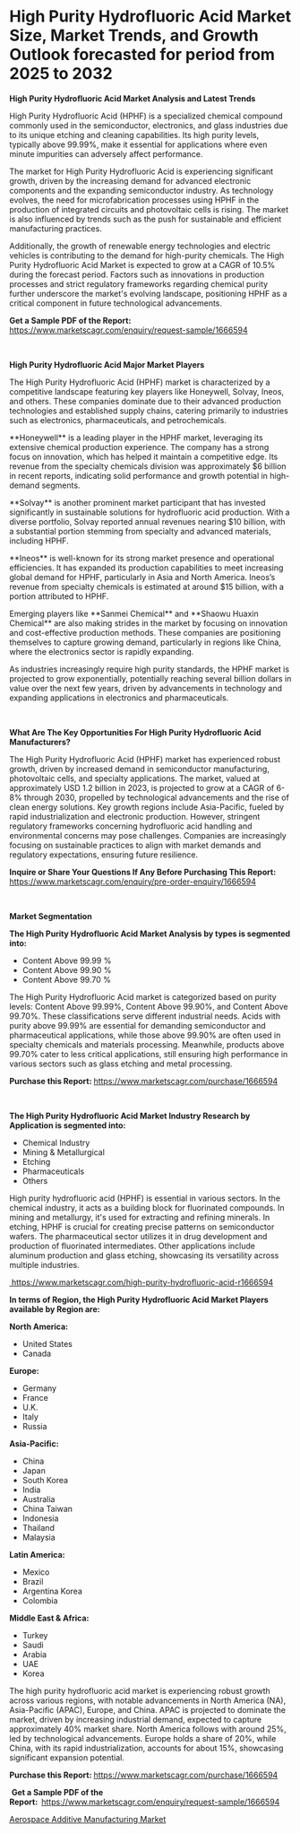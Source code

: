 <p><h1>High Purity Hydrofluoric Acid Market Size, Market Trends, and Growth Outlook forecasted for period from 2025 to 2032</h1></p><p><strong>High Purity Hydrofluoric Acid Market Analysis and Latest Trends</strong></p>
<p><p>High Purity Hydrofluoric Acid (HPHF) is a specialized chemical compound commonly used in the semiconductor, electronics, and glass industries due to its unique etching and cleaning capabilities. Its high purity levels, typically above 99.99%, make it essential for applications where even minute impurities can adversely affect performance.</p><p>The market for High Purity Hydrofluoric Acid is experiencing significant growth, driven by the increasing demand for advanced electronic components and the expanding semiconductor industry. As technology evolves, the need for microfabrication processes using HPHF in the production of integrated circuits and photovoltaic cells is rising. The market is also influenced by trends such as the push for sustainable and efficient manufacturing practices.</p><p>Additionally, the growth of renewable energy technologies and electric vehicles is contributing to the demand for high-purity chemicals. The High Purity Hydrofluoric Acid Market is expected to grow at a CAGR of 10.5% during the forecast period. Factors such as innovations in production processes and strict regulatory frameworks regarding chemical purity further underscore the market's evolving landscape, positioning HPHF as a critical component in future technological advancements.</p></p>
<p><strong>Get a Sample PDF of the Report:&nbsp;</strong> <a href="https://www.marketscagr.com/enquiry/request-sample/1666594?utm_campaign=3131&utm_medium=2&utm_source=Github&utm_content=ia&utm_term=06032025&utm_id=high-purity-hydrofluoric-acid">https://www.marketscagr.com/enquiry/request-sample/1666594</a></p>
<p>&nbsp;</p>
<p><strong>High Purity Hydrofluoric Acid Major Market Players</strong></p>
<p><p>The High Purity Hydrofluoric Acid (HPHF) market is characterized by a competitive landscape featuring key players like Honeywell, Solvay, Ineos, and others. These companies dominate due to their advanced production technologies and established supply chains, catering primarily to industries such as electronics, pharmaceuticals, and petrochemicals.</p><p>**Honeywell** is a leading player in the HPHF market, leveraging its extensive chemical production experience. The company has a strong focus on innovation, which has helped it maintain a competitive edge. Its revenue from the specialty chemicals division was approximately $6 billion in recent reports, indicating solid performance and growth potential in high-demand segments.</p><p>**Solvay** is another prominent market participant that has invested significantly in sustainable solutions for hydrofluoric acid production. With a diverse portfolio, Solvay reported annual revenues nearing $10 billion, with a substantial portion stemming from specialty and advanced materials, including HPHF.</p><p>**Ineos** is well-known for its strong market presence and operational efficiencies. It has expanded its production capabilities to meet increasing global demand for HPHF, particularly in Asia and North America. Ineos’s revenue from specialty chemicals is estimated at around $15 billion, with a portion attributed to HPHF.</p><p>Emerging players like **Sanmei Chemical** and **Shaowu Huaxin Chemical** are also making strides in the market by focusing on innovation and cost-effective production methods. These companies are positioning themselves to capture growing demand, particularly in regions like China, where the electronics sector is rapidly expanding.</p><p>As industries increasingly require high purity standards, the HPHF market is projected to grow exponentially, potentially reaching several billion dollars in value over the next few years, driven by advancements in technology and expanding applications in electronics and pharmaceuticals.</p></p>
<p>&nbsp;</p>
<p><strong>What Are The Key Opportunities For High Purity Hydrofluoric Acid Manufacturers?</strong></p>
<p><p>The High Purity Hydrofluoric Acid (HPHF) market has experienced robust growth, driven by increased demand in semiconductor manufacturing, photovoltaic cells, and specialty applications. The market, valued at approximately USD 1.2 billion in 2023, is projected to grow at a CAGR of 6-8% through 2030, propelled by technological advancements and the rise of clean energy solutions. Key growth regions include Asia-Pacific, fueled by rapid industrialization and electronic production. However, stringent regulatory frameworks concerning hydrofluoric acid handling and environmental concerns may pose challenges. Companies are increasingly focusing on sustainable practices to align with market demands and regulatory expectations, ensuring future resilience.</p></p>
<p><strong>Inquire or Share Your Questions If Any Before Purchasing This Report:</strong> <a href="https://www.marketscagr.com/enquiry/pre-order-enquiry/1666594?utm_campaign=3131&utm_medium=2&utm_source=Github&utm_content=ia&utm_term=06032025&utm_id=high-purity-hydrofluoric-acid">https://www.marketscagr.com/enquiry/pre-order-enquiry/1666594</a></p>
<p>&nbsp;</p>
<p><strong>Market Segmentation</strong></p>
<p><strong>The High Purity Hydrofluoric Acid Market Analysis by types is segmented into:</strong></p>
<p><ul><li>Content Above 99.99 %</li><li>Content Above 99.90 %</li><li>Content Above 99.70 %</li></ul></p>
<p><p>The High Purity Hydrofluoric Acid market is categorized based on purity levels: Content Above 99.99%, Content Above 99.90%, and Content Above 99.70%. These classifications serve different industrial needs. Acids with purity above 99.99% are essential for demanding semiconductor and pharmaceutical applications, while those above 99.90% are often used in specialty chemicals and materials processing. Meanwhile, products above 99.70% cater to less critical applications, still ensuring high performance in various sectors such as glass etching and metal processing.</p></p>
<p><strong>Purchase this Report:&nbsp;</strong><a href="https://www.marketscagr.com/purchase/1666594?utm_campaign=3131&utm_medium=2&utm_source=Github&utm_content=ia&utm_term=06032025&utm_id=high-purity-hydrofluoric-acid">https://www.marketscagr.com/purchase/1666594</a></p>
<p>&nbsp;</p>
<p><strong>The High Purity Hydrofluoric Acid Market Industry Research by Application is segmented into:</strong></p>
<p><ul><li>Chemical Industry</li><li>Mining & Metallurgical</li><li>Etching</li><li>Pharmaceuticals</li><li>Others</li></ul></p>
<p><p>High purity hydrofluoric acid (HPHF) is essential in various sectors. In the chemical industry, it acts as a building block for fluorinated compounds. In mining and metallurgy, it's used for extracting and refining minerals. In etching, HPHF is crucial for creating precise patterns on semiconductor wafers. The pharmaceutical sector utilizes it in drug development and production of fluorinated intermediates. Other applications include aluminum production and glass etching, showcasing its versatility across multiple industries.</p></p>
<p><a href="https://www.marketscagr.com/high-purity-hydrofluoric-acid-r1666594?utm_campaign=3131&utm_medium=2&utm_source=Github&utm_content=ia&utm_term=06032025&utm_id=high-purity-hydrofluoric-acid">&nbsp;https://www.marketscagr.com/high-purity-hydrofluoric-acid-r1666594</a></p>
<p><strong>In terms of Region, the High Purity Hydrofluoric Acid Market Players available by Region are:</strong></p>
<p>
    <p> <strong> North America: </strong>
        <ul>
            <li>United States</li>
            <li>Canada</li>
        </ul>
        </p> 
    <p> <strong> Europe: </strong>
        <ul>
            <li>Germany</li>
            <li>France</li>
            <li>U.K.</li>
            <li>Italy</li>
            <li>Russia</li>
        </ul>
        </p> 
    <p> <strong> Asia-Pacific: </strong>
        <ul>
            <li>China</li>
            <li>Japan</li>
            <li>South Korea</li>
            <li>India</li>
            <li>Australia</li>
            <li>China Taiwan</li>
            <li>Indonesia</li>
            <li>Thailand</li>
            <li>Malaysia</li>
        </ul>
        </p> 
    <p> <strong> Latin America: </strong>
        <ul>
            <li>Mexico</li>
            <li>Brazil</li>
            <li>Argentina Korea</li>
            <li>Colombia</li>
        </ul>
        </p> 
    <p> <strong> Middle East & Africa: </strong>
        <ul>
            <li>Turkey</li>
            <li>Saudi</li>
            <li>Arabia</li>
            <li>UAE</li>
            <li>Korea</li>
        </ul>
    </p>
    </p>
<p><p>The high purity hydrofluoric acid market is experiencing robust growth across various regions, with notable advancements in North America (NA), Asia-Pacific (APAC), Europe, and China. APAC is projected to dominate the market, driven by increasing industrial demand, expected to capture approximately 40% market share. North America follows with around 25%, led by technological advancements. Europe holds a share of 20%, while China, with its rapid industrialization, accounts for about 15%, showcasing significant expansion potential.</p></p>
<p><strong>Purchase this Report: </strong><a href="https://www.marketscagr.com/purchase/1666594?utm_campaign=3131&utm_medium=2&utm_source=Github&utm_content=ia&utm_term=06032025&utm_id=high-purity-hydrofluoric-acid">https://www.marketscagr.com/purchase/1666594</a></p>
<p>&nbsp;<strong>Get a Sample PDF of the Report:&nbsp;&nbsp;</strong><a href="https://www.marketscagr.com/enquiry/request-sample/1666594?utm_campaign=3131&utm_medium=2&utm_source=Github&utm_content=ia&utm_term=06032025&utm_id=high-purity-hydrofluoric-acid">https://www.marketscagr.com/enquiry/request-sample/1666594</a></p>
<p><strong></strong></p>
<p><p><a href="https://github.com/xalatieusope/Market-Research-Report-List-1/blob/main/aerospace-additive-manufacturing-market.md?utm_campaign=3131&utm_medium=2&utm_source=Github&utm_content=ia&utm_term=06032025&utm_id=high-purity-hydrofluoric-acid">Aerospace Additive Manufacturing Market</a></p></p>